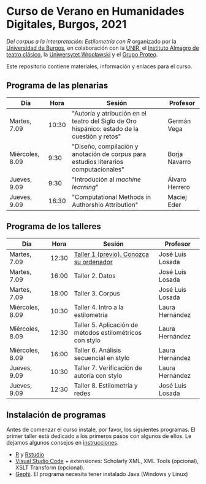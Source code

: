 # Curso de Verano en Humanidades Digitales, Burgos, 2021

*Del corpus a la interpretación: Estilometría con R* organizado por la [Universidad de Burgos](https://www.ubu.es), en colaboración con la [UNIR](https://www.unir.net), el [Instituto Almagro de teatro clásico](https://www.uclm.es/centros-investigacion/instituto-almagro), la [Uniwersytet Wrocławski](https://www.uni.wroc.pl) y el [Grupo Proteo](https://www.ubu.es/poder-y-representaciones-festivas-1450-1750-proteo).

Este repositorio contiene materiales, información y enlaces para el curso.

## Programa de las plenarias

| Día | Hora | Sesión | Profesor |
|---|---|---|---|
|Martes, 7.09  | 10:30 | "Autoría y atribución en el teatro del Siglo de Oro hispánico: estado de la cuestión y retos" | Germán Vega |
|Miércoles, 8.09  | 9:30  | "Diseño, compilación y anotación de corpus para estudios literarios computacionales" | Borja Navarro |
|Jueves, 9.09  | 9:30  | "Introdución al _machine learning_" | Álvaro Herrero |
|Jueves, 9.09  | 16:30  | "Computational Methods in Authorshio Attribution" | Maciej Eder |

## Programa de los talleres

| Día | Hora | Sesión | Profesor |
|---|---|---|---|
|Martes, 7.09  | 12:30  | [Taller 1 (previo). Conozca su ordenador](#taller-1) | José Luis Losada |
|Martes, 7.09  | 16:00  | Taller 2. Datos | José Luis Losada |
|Martes, 7.09  | 18:00  | Taller 3. Corpus | José Luis Losada |
|Miércoles, 8.09  | 10:30  | Taller 4. Intro a la estilometría | Laura Hernández |
|Miércoles, 8.09  | 12:30  | Taller 5. Aplicación de métodos estilométricos con stylo | Laura Hernández |
|Miércoles, 8.09  | 16:00  | Taller 6. Análisis secuencial en stylo | Laura Hernández |
|Jueves, 9.09  | 10:30  | Taller 7. Verificación de autoría con stylo | Laura Hernández |
|Jueves, 9.09  | 12:30  | Taller 8. Estilometría y redes | José Luis Losada |

## Instalación de programas

Antes de comenzar el curso instale, por favor, los siguientes programas. El primer taller está dedicado a los primeros pasos con algunos de ellos. Le dejamos algunos consejos en [instrucciones](https://github.com/burgos2021/materiales/tree/main/instrucciones).

- [R](https://www.r-project.org) y [Rstudio](https://www.rstudio.com)
- [Visual Studio Code](https://code.visualstudio.com) + extensiones: Scholarly XML, XML Tools (opcional), XSLT Transform (opcional).
- [Gephi](https://gephi.org). El programa necesita tener instalado Java (Windows y Linux)